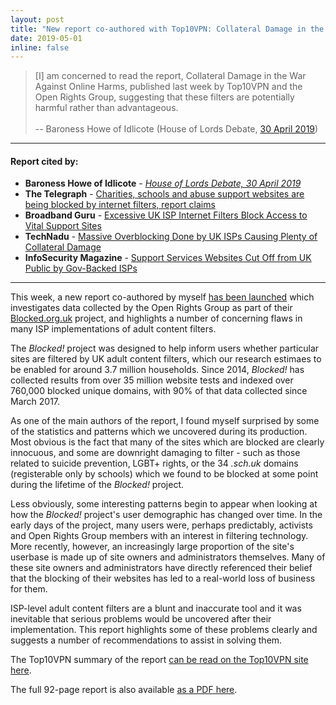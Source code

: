 ```yaml
---
layout: post
title: "New report co-authored with Top10VPN: Collateral Damage in the War Against Online Harms"
date: 2019-05-01
inline: false
---
```

> [I] am concerned to read the report, Collateral Damage in the War Against Online Harms, published last week by Top10VPN and the Open Rights Group, suggesting that these filters are potentially harmful rather than advantageous. <br><br> -- Baroness Howe of Idlicote (House of Lords Debate, [30 April 2019](https://hansard.parliament.uk/Lords/2019-04-30/debates/A8EE53D6-D377-4C74-8802-3BB2480405DE/OnlineHarmsWhitePaper#contribution-65D64F8D-CE43-48CF-A934-56F3A43285D6))

***
#### Report cited by:
* **Baroness Howe of Idlicote** - *[House of Lords Debate, 30 April 2019](https://hansard.parliament.uk/Lords/2019-04-30/debates/A8EE53D6-D377-4C74-8802-3BB2480405DE/OnlineHarmsWhitePaper#contribution-65D64F8D-CE43-48CF-A934-56F3A43285D6)*
* **The Telegraph** - [Charities, schools and abuse support websites are being blocked by internet filters, report claims](https://www.telegraph.co.uk/technology/2019/04/24/charities-schools-abuse-support-websites-blocked-internet-filters/)
* **Broadband Guru** - [Excessive UK ISP Internet Filters Block Access to Vital Support Sites](https://broadband.guru/2019/04/16/excessive-uk-isp-internet-filters-block-access-to-vital-support-sites/)
* **TechNadu** - [Massive Overblocking Done by UK ISPs Causing Plenty of Collateral Damage](https://www.technadu.com/massive-overblocking-by-uk-isps-causing-collateral-damage/65758/)
* **InfoSecurity Magazine** - [Support Services Websites Cut Off from UK Public by Gov-Backed ISPs](https://www.infosecurity-magazine.com/news/websites-cut-off-from-uk-public-1/)

***
This week, a new report co-authored by myself [has been launched](https://www.top10vpn.com/uk-isp-blocked-websites/) which investigates data collected by the Open Rights Group as part of their [Blocked.org.uk](https://www.blocked.org.uk/) project, and highlights a number of concerning flaws in many ISP implementations of adult content filters.

The _Blocked!_ project was designed to help inform users whether particular sites are filtered by UK adult content filters, which our research estimaes to be enabled for around 3.7 million households. Since 2014, _Blocked!_ has collected results from over 35 million website tests and indexed over 760,000 blocked unique domains, with 90% of that data collected since March 2017.

As one of the main authors of the report, I found myself surprised by some of the statistics and patterns which we uncovered during its production. Most obvious is the fact that many of the sites which are blocked are clearly innocuous, and some are downright damaging to filter - such as those related to suicide prevention, LGBT+ rights, or the 34 _.sch.uk_ domains (registerable only by schools) which we found to be blocked at some point during the lifetime of the _Blocked!_ project.

Less obviously, some interesting patterns begin to appear when looking at how the _Blocked!_ project's user demographic has changed over time. In the early days of the project, many users were, perhaps predictably, activists and Open Rights Group members with an interest in filtering technology. More recently, however, an increasingly large proportion of the site's userbase is made up of site owners and administrators themselves. Many of these site owners and administrators have directly referenced their belief that the blocking of their websites has led to a real-world loss of business for them.

ISP-level adult content filters are a blunt and inaccurate tool and it was inevitable that serious problems would be uncovered after their implementation. This report highlights some of these problems clearly and suggests a number of recommendations to assist in solving them.

The Top10VPN summary of the report [can be read on the Top10VPN site here](https://www.top10vpn.com/uk-isp-blocked-websites/).

The full 92-page report is also available [as a PDF here](https://www.top10vpn.com/assets/2019/04/Top10VPN-and-ORG-Report-Collateral-Damage-in-the-War-Against-Online-Harms.pdf).
